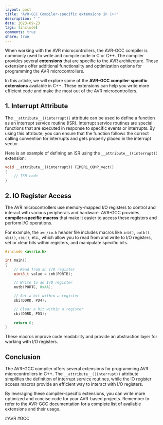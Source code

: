 ```yaml
---
layout: post
title: "AVR-GCC Compiler-specific extensions in C++"
description: " "
date: 2023-09-23
tags: [include]
comments: true
share: true
---
```


When working with the AVR microcontrollers, the AVR-GCC compiler is commonly used to write and compile code in C or C++. The compiler provides several **extensions** that are specific to the AVR architecture. These extensions offer additional functionality and optimization options for programming the AVR microcontrollers.

In this article, we will explore some of the **AVR-GCC compiler-specific extensions** available in C++. These extensions can help you write more efficient code and make the most out of the AVR microcontrollers.

## 1. Interrupt Attribute

The `__attribute__((interrupt))` attribute can be used to define a function as an interrupt service routine (ISR). Interrupt service routines are special functions that are executed in response to specific events or interrupts. By using this attribute, you can ensure that the function follows the correct calling convention for interrupts and gets properly placed in the interrupt vector.

Here is an example of defining an ISR using the `__attribute__((interrupt))` extension:

```cpp
void __attribute__((interrupt)) TIMER1_COMP_vect()
{
    // ISR code
}
```

## 2. IO Register Access

The AVR microcontrollers use memory-mapped I/O registers to control and interact with various peripherals and hardware. AVR-GCC provides **compiler-specific macros** that make it easier to access these registers and perform I/O operations.

For example, the `avr/io.h` header file includes macros like `inb()`, `outb()`, `sbi()`, `cbi()`, etc., which allow you to read from and write to I/O registers, set or clear bits within registers, and manipulate specific bits.

```cpp
#include <avr/io.h>

int main()
{
    // Read from an I/O register
    uint8_t value = inb(PORTB);

    // Write to an I/O register
    outb(PORTC, 0xAA);

    // Set a bit within a register
    sbi(DDRD, PD4);

    // Clear a bit within a register
    cbi(DDRD, PD3);
    
    return 0;
}
```

These macros improve code readability and provide an abstraction layer for working with I/O registers.

## Conclusion

The AVR-GCC compiler offers several extensions for programming AVR microcontrollers in C++. The `__attribute__((interrupt))` attribute simplifies the definition of interrupt service routines, while the IO register access macros provide an efficient way to interact with I/O registers.

By leveraging these compiler-specific extensions, you can write more optimized and concise code for your AVR-based projects. Remember to refer to the AVR-GCC documentation for a complete list of available extensions and their usage.

#AVR #GCC